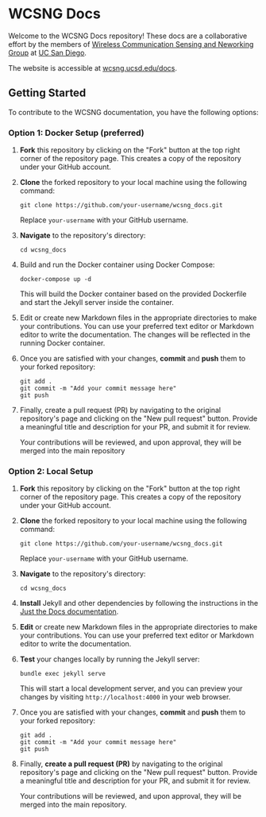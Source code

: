 # WCSNG Docs

Welcome to the WCSNG Docs repository! These docs are a collaborative effort by the members of [Wireless Communication Sensing and Neworking Group](https://wcsng.ucsd.edu) at [UC San Diego](https://ucsd.edu).

The website is accessible at [wcsng.ucsd.edu/docs](https://wcsng.ucsd.edu/docs).

## Getting Started

To contribute to the WCSNG documentation, you have the following options:

### Option 1: Docker Setup (preferred)

1. **Fork** this repository by clicking on the "Fork" button at the top right corner of the repository page. This creates a copy of the repository under your GitHub account.

2. **Clone** the forked repository to your local machine using the following command:

   ```shell
   git clone https://github.com/your-username/wcsng_docs.git
   ```

   Replace `your-username` with your GitHub username.

3. **Navigate** to the repository's directory:

   ```shell
   cd wcsng_docs
   ```

4. Build and run the Docker container using Docker Compose:

   ```shell
   docker-compose up -d
   ```

   This will build the Docker container based on the provided Dockerfile and start the Jekyll server inside the container.

5. Edit or create new Markdown files in the appropriate directories to make your contributions. You can use your preferred text editor or Markdown editor to write the documentation. The changes will be reflected in the running Docker container.

6. Once you are satisfied with your changes, **commit** and **push** them to your forked repository:

   ```shell
   git add .
   git commit -m "Add your commit message here"
   git push
   ```

7. Finally, create a pull request (PR) by navigating to the original repository's page and clicking on the "New pull request" button. Provide a meaningful title and description for your PR, and submit it for review.

   Your contributions will be reviewed, and upon approval, they will be merged into the main repository

### Option 2: Local Setup

1. **Fork** this repository by clicking on the "Fork" button at the top right corner of the repository page. This creates a copy of the repository under your GitHub account.

2. **Clone** the forked repository to your local machine using the following command:

   ```shell
   git clone https://github.com/your-username/wcsng_docs.git
   ```

   Replace `your-username` with your GitHub username.

3. **Navigate** to the repository's directory:

   ```shell
   cd wcsng_docs
   ```

4. **Install** Jekyll and other dependencies by following the instructions in the [Just the Docs documentation](https://just-the-docs.github.io/just-the-docs/).

5. **Edit** or create new Markdown files in the appropriate directories to make your contributions. You can use your preferred text editor or Markdown editor to write the documentation.

6. **Test** your changes locally by running the Jekyll server:

   ```shell
   bundle exec jekyll serve
   ```

   This will start a local development server, and you can preview your changes by visiting `http://localhost:4000` in your web browser.

7. Once you are satisfied with your changes, **commit** and **push** them to your forked repository:

   ```shell
   git add .
   git commit -m "Add your commit message here"
   git push
   ```

8. Finally, **create a pull request (PR)** by navigating to the original repository's page and clicking on the "New pull request" button. Provide a meaningful title and description for your PR, and submit it for review.

   Your contributions will be reviewed, and upon approval, they will be merged into the main repository.
